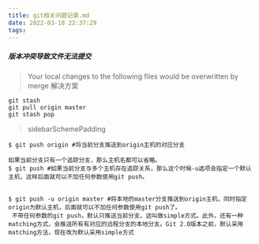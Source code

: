 ```yaml
---
title: git相关问题记录.md
date: 2022-03-18 22:37:29
tags:
---
```


##### 版本冲突导致文件无法提交

> Your local changes to the following files would be overwritten by merge 解决方案
```
git stash
git pull origin master
git stash pop
```


> sidebarSchemePadding
```
$ git push origin #将当前分支推送到origin主机的对应分支

如果当前分支只有一个追踪分支，那么主机名都可以省略。 
$ git push #如果当前分支与多个主机存在追踪关系，那么这个时候-u选项会指定一个默认主机，这样后面就可以不加任何参数使用git push。


$ git push -u origin master #将本地的master分支推送到origin主机，同时指定origin为默认主机，后面就可以不加任何参数使用git push了。
 不带任何参数的git push，默认只推送当前分支，这叫做simple方式。此外，还有一种matching方式，会推送所有有对应的远程分支的本地分支。Git 2.0版本之前，默认采用matching方法，现在改为默认采用simple方式
```